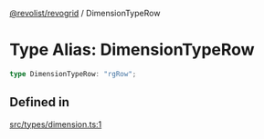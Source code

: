 [@revolist/revogrid](README.md) / DimensionTypeRow

# Type Alias: DimensionTypeRow

```ts
type DimensionTypeRow: "rgRow";
```

## Defined in

[src/types/dimension.ts:1](https://github.com/revolist/revogrid/blob/25ca3c23eae2ed21be1e6ef1fe2d086a3aef0cb1/src/types/dimension.ts#L1)
